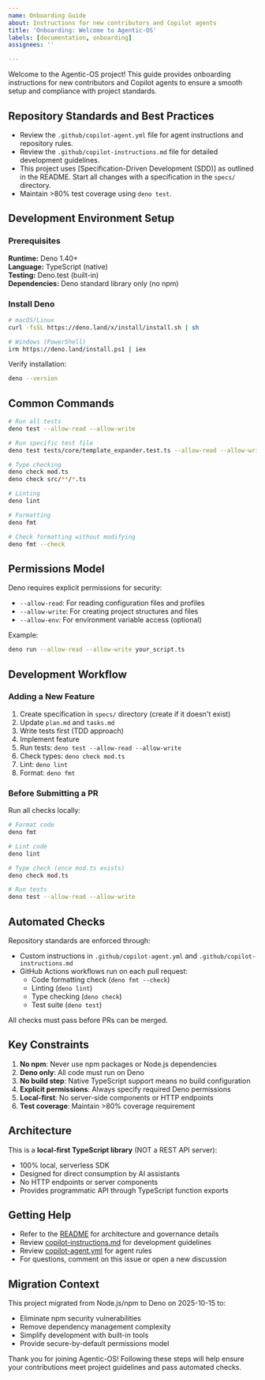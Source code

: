 ```yaml
---
name: Onboarding Guide
about: Instructions for new contributors and Copilot agents
title: 'Onboarding: Welcome to Agentic-OS'
labels: [documentation, onboarding]
assignees: ''

---
```


Welcome to the Agentic-OS project! This guide provides onboarding instructions for new contributors and Copilot agents to ensure a smooth setup and compliance with project standards.

## Repository Standards and Best Practices

- Review the `.github/copilot-agent.yml` file for agent instructions and repository rules.
- Review the `.github/copilot-instructions.md` file for detailed development guidelines.
- This project uses [Specification-Driven Development (SDD)] as outlined in the README. Start all changes with a specification in the `specs/` directory.
- Maintain >80% test coverage using `deno test`.

## Development Environment Setup

### Prerequisites

**Runtime:** Deno 1.40+  
**Language:** TypeScript (native)  
**Testing:** Deno.test (built-in)  
**Dependencies:** Deno standard library only (no npm)

### Install Deno

```bash
# macOS/Linux
curl -fsSL https://deno.land/x/install/install.sh | sh

# Windows (PowerShell)
irm https://deno.land/install.ps1 | iex
```

Verify installation:
```bash
deno --version
```

## Common Commands

```bash
# Run all tests
deno test --allow-read --allow-write

# Run specific test file
deno test tests/core/template_expander.test.ts --allow-read --allow-write

# Type checking
deno check mod.ts
deno check src/**/*.ts

# Linting
deno lint

# Formatting
deno fmt

# Check formatting without modifying
deno fmt --check
```

## Permissions Model

Deno requires explicit permissions for security:
- `--allow-read`: For reading configuration files and profiles
- `--allow-write`: For creating project structures and files
- `--allow-env`: For environment variable access (optional)

Example:
```bash
deno run --allow-read --allow-write your_script.ts
```

## Development Workflow

### Adding a New Feature

1. Create specification in `specs/` directory (create if it doesn't exist)
2. Update `plan.md` and `tasks.md`
3. Write tests first (TDD approach)
4. Implement feature
5. Run tests: `deno test --allow-read --allow-write`
6. Check types: `deno check mod.ts`
7. Lint: `deno lint`
8. Format: `deno fmt`

### Before Submitting a PR

Run all checks locally:
```bash
# Format code
deno fmt

# Lint code
deno lint

# Type check (once mod.ts exists)
deno check mod.ts

# Run tests
deno test --allow-read --allow-write
```

## Automated Checks

Repository standards are enforced through:
- Custom instructions in `.github/copilot-agent.yml` and `.github/copilot-instructions.md`
- GitHub Actions workflows run on each pull request:
  - Code formatting check (`deno fmt --check`)
  - Linting (`deno lint`)
  - Type checking (`deno check`)
  - Test suite (`deno test`)

All checks must pass before PRs can be merged.

## Key Constraints

1. **No npm**: Never use npm packages or Node.js dependencies
2. **Deno only**: All code must run on Deno
3. **No build step**: Native TypeScript support means no build configuration
4. **Explicit permissions**: Always specify required Deno permissions
5. **Local-first**: No server-side components or HTTP endpoints
6. **Test coverage**: Maintain >80% coverage requirement

## Architecture

This is a **local-first TypeScript library** (NOT a REST API server):
- 100% local, serverless SDK
- Designed for direct consumption by AI assistants
- No HTTP endpoints or server components
- Provides programmatic API through TypeScript function exports

## Getting Help

- Refer to the [README](../README.md) for architecture and governance details
- Review [copilot-instructions.md](.github/copilot-instructions.md) for development guidelines
- Review [copilot-agent.yml](../copilot-agent.yml) for agent rules
- For questions, comment on this issue or open a new discussion

## Migration Context

This project migrated from Node.js/npm to Deno on 2025-10-15 to:
- Eliminate npm security vulnerabilities
- Remove dependency management complexity
- Simplify development with built-in tools
- Provide secure-by-default permissions model

Thank you for joining Agentic-OS! Following these steps will help ensure your contributions meet project guidelines and pass automated checks.
